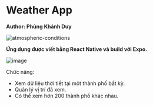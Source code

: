 # Weather App
**Author: Phùng Khánh Duy** 

![atmospheric-conditions](https://github.com/user-attachments/assets/f5231842-7c00-4327-80dd-2f918a3c6556)



**Ứng dụng được viết bằng React Native và build với Expo.**

![image](https://github.com/user-attachments/assets/a7aef05e-e119-4d6d-9cfa-8e7bc8cd847e)

Chức năng: 
+ Xem dữ liệu thời tiết tại một thành phố bất kỳ.
+ Quản lý vị trí đã xem.
+ Có thể xem hơn 200 thành phố khác nhau.
